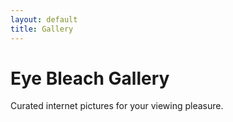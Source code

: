 ```yaml
---
layout: default
title: Gallery
---
```

<div class="content-wrap">
  <div class="page-header-wrap page-header--divider">
    <h1 class="page-header">Eye Bleach Gallery</h1>
    <p class="page-desc">Curated internet pictures for your viewing pleasure.</p>
  </div>
  <div class="gallery">   
  </div>
</div>